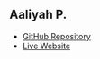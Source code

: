 ## Aaliyah P.

- [GitHub Repository](https://github.com/liaa04826/Final-Project)
- [Live Website](https://liaa04826.github.io/Final-Project/)
